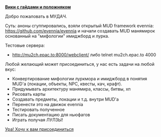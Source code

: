 **[Вики с гайдами и положняком](https://github.com/op-hui/mu2ch/wiki)** 


Добро пожаловать в МУДАЧ.


Суть: аноны сгуппировались, взяли открытый MUD framework evennia: https://github.com/evennia/evennia
и начали создавать MUD манямирок основанный на "мифологии" имиджборд и лурка.


Тестовые сервера:
  * http://mu2ch.epac.to:8000/webclient/ либо telnet mu2ch.epac.to 4000
 
Любой желающий может присоединиться, у нас есть задачи на любой вкус:
  * Конвертирование мифологии луркмора и имиджборд в понятия MUD'a (локации, объекты, NPC, квесты, кач, крафт).
  * Придумывать архитектуру манямира, классы, битвы, хп
  * Рисовать карты 
  * Создавать предметы, локации и т.д. внутри MUD'a
  * Перенести это на движок evennia
  * Тестировать полученное
  * Писать документацию для ньюфагов
  * Играть получая ЛУЛЗЫ!


[Ура! Хочу к вам присоединиться](https://github.com/op-hui/mu2ch/wiki/%D0%9A%D0%BE%D0%BB%D0%BB%D0%B5%D0%BA%D1%82%D0%B8%D0%B2%D1%8B%D0%B9%D0%9F%D1%80%D0%BE%D1%86%D0%B5%D1%81%D1%81%D0%A0%D0%B0%D0%B7%D1%80%D0%B0%D0%B1%D0%BE%D1%82%D0%BA%D0%B8) 


